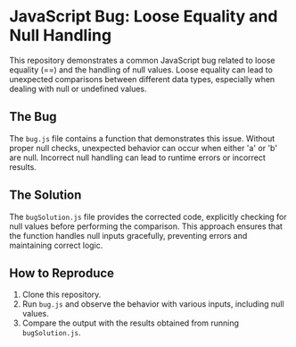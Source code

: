 # JavaScript Bug: Loose Equality and Null Handling

This repository demonstrates a common JavaScript bug related to loose equality (==) and the handling of null values.  Loose equality can lead to unexpected comparisons between different data types, especially when dealing with null or undefined values.

## The Bug

The `bug.js` file contains a function that demonstrates this issue.  Without proper null checks, unexpected behavior can occur when either 'a' or 'b' are null.  Incorrect null handling can lead to runtime errors or incorrect results.

## The Solution

The `bugSolution.js` file provides the corrected code, explicitly checking for null values before performing the comparison. This approach ensures that the function handles null inputs gracefully, preventing errors and maintaining correct logic.

## How to Reproduce

1. Clone this repository.
2. Run `bug.js` and observe the behavior with various inputs, including null values.
3. Compare the output with the results obtained from running `bugSolution.js`.